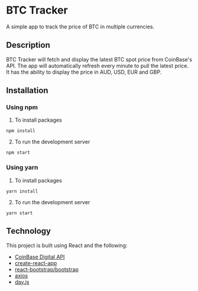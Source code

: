 # BTC Tracker

A simple app to track the price of BTC in multiple currencies.

## Description

BTC Tracker will fetch and display the latest BTC spot price from CoinBase's API. The app will automatically refresh every minute to pull the latest price. It has the ability to display the price in AUD, USD, EUR and GBP.

## Installation

### Using npm

1. To install packages

```
npm install
```

2. To run the development server

```
npm start
```

### Using yarn

1. To install packages

```
yarn install
```

2. To run the development server

```
yarn start
```

## Technology

This project is built using React and the following:

- [CoinBase Digital API](https://developers.coinbase.com/)
- [create-react-app](https://github.com/facebook/create-react-app)
- [react-bootstrap/bootstrap](https://github.com/react-bootstrap/react-bootstrap)
- [axios](https://github.com/axios/axios)
- [day.js](https://github.com/iamkun/dayjs/)
